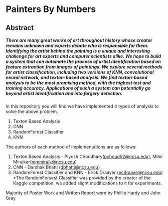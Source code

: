 
# Painters By Numbers 

## Abstract
##### There are many great works of art throughout history whose creator remains unknown and experts debate who is responsible for them. Identifying the artist behind the painting is a unique and interesting challenge for art experts and computer scientists alike. We hope to build a system that can automate the process of artist identification based on feature extraction from images of paintings. We explore several methods for artist classification, including two versions of KNN, convolutional neural network, and texton-based analysis. We find texton-based analysis to be the most promising method, with the highest test and training accuracy. Applications of such a system can potentially go beyond artist identification and into forgery detection.
  

In this repository you will find we have implemented 4 types of analysis to solve the above problem.
1. Texton Based Analysis
2. CNN
3. RandomForest Classifier
4. KNN

The authors of each method of implementations are as follows:
1. Texton Based Analysis - Piyush Choudhary(pchoudh2@ncsu.edu), Mihir Mirajkar(mmmirajk@ncsu.edu)
2. CNN - Darshak Bhatti (dbhatti@ncsu.edu)
3. RandomForest Classifier and KNN - Erick Draayer (ecdraaye@ncsu.edu)
   *The RandomForsest Classifier was provided by the creator of the Kaggle competition, we added slight modifications 
   to it for experiments. 

Majority of Poster Work and Written Report were by Phillip Hardy and John Gray
   




